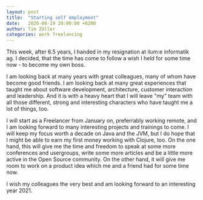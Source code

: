 ```yaml
---
layout: post
title:  "Starting self employment"
date:   2020-08-19 20:00:00 +0200
author: Tim Zöller
categories: work freelancing
---
```


This week, after 6.5 years, I handed in my resignation at ilum:e informatik ag. I decided, that the time has come to follow a wish I held for some time now - to become my own boss. 

I am looking back at many years with great colleagues, many of whom have become good friends. I am looking back at many great experiences that taught me about software development, architecture, customer interaction and leadership. And it is with a heavy heart that I will leave "my" team with all those different, strong and interesting characters who have taught me a lot of things, too. 

I will start as a Freelancer from January on, preferrably working remote, and I am looking forward to many interesting projects and trainings to come. I will keep my focus worth a decade on Java and the JVM, but I do hope that I might be able to earn my first money working with Clojure, too. On the one hand, this will give me the time and freedom to speak at some more conferences and usergroups, write some more articles and be a little more active in the Open Source community. On the other hand, it will give me room to work on a product idea which me and a friend had for some time now. 

I wish my colleagues the very best and am looking forward to an interesting year 2021.

